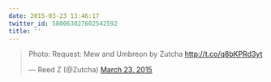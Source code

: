 ```yaml
---
date: 2015-03-23 13:46:17
twitter_id: 580063027602542592
title: ''
---
```


<blockquote class="twitter-tweet"><p lang="en" dir="ltr">Photo: Request: Mew and Umbreon by Zutcha <a href="http://t.co/q8bKPRd3yt">http://t.co/q8bKPRd3yt</a></p>&mdash; Reed Z (@Zutcha) <a href="https://twitter.com/Zutcha/status/579952872508530690?ref_src=twsrc%5Etfw">March 23, 2015</a></blockquote>
<script async src="https://platform.twitter.com/widgets.js" charset="utf-8"></script>
